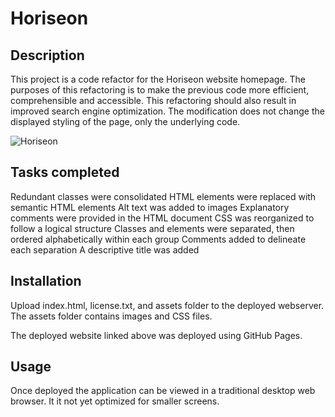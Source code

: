 # Horiseon

Description
-----------
This project is a code refactor for the Horiseon website homepage. The purposes of this refactoring is to make the previous code more efficient, comprehensible and accessible. This refactoring should also result in improved search engine optimization. The modification does not change the displayed styling of the page, only the underlying code.


![Horiseon](https://user-images.githubusercontent.com/94205464/144786262-2f43a48b-1c84-429b-9324-552d8fcd4760.jpeg)

Tasks completed
---------------
Redundant classes were consolidated HTML elements were replaced with semantic HTML elements Alt text was added to images Explanatory comments were provided in the HTML document CSS was reorganized to follow a logical structure Classes and elements were separated, then ordered alphabetically within each group Comments added to delineate each separation A descriptive title was added


Installation
------------
Upload index.html, license.txt, and assets folder to the deployed webserver. The assets folder contains images and CSS files.

The deployed website linked above was deployed using GitHub Pages.

Usage
-----
Once deployed the application can be viewed in a traditional desktop web browser. It it not yet optimized for smaller screens.